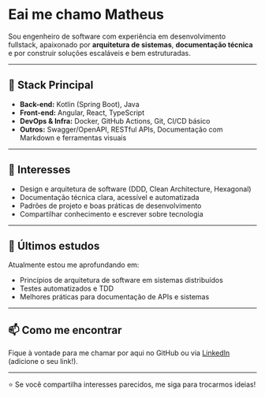 # Eai me chamo Matheus

Sou engenheiro de software com experiência em desenvolvimento fullstack, apaixonado por **arquitetura de sistemas**, **documentação técnica** e por construir soluções escaláveis e bem estruturadas.

---

## 🚀 Stack Principal

- **Back-end:** Kotlin (Spring Boot), Java
- **Front-end:** Angular, React, TypeScript
- **DevOps & Infra:** Docker, GitHub Actions, Git, CI/CD básico
- **Outros:** Swagger/OpenAPI, RESTful APIs, Documentação com Markdown e ferramentas visuais

---

## 🧠 Interesses

- Design e arquitetura de software (DDD, Clean Architecture, Hexagonal)
- Documentação técnica clara, acessível e automatizada
- Padrões de projeto e boas práticas de desenvolvimento
- Compartilhar conhecimento e escrever sobre tecnologia

---

## 📘 Últimos estudos

Atualmente estou me aprofundando em:
- Princípios de arquitetura de software em sistemas distribuídos
- Testes automatizados e TDD
- Melhores práticas para documentação de APIs e sistemas

---

## 📫 Como me encontrar

Fique à vontade para me chamar por aqui no GitHub ou via [LinkedIn]([https://www.linkedin.com/in/matheus-henrique-732699139/]) (adicione o seu link!).

---

⭐ Se você compartilha interesses parecidos, me siga para trocarmos ideias!
